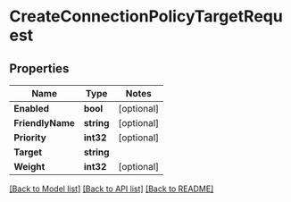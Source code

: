 # CreateConnectionPolicyTargetRequest

## Properties
Name | Type | Notes
------------ | ------------- | -------------
**Enabled** | **bool** | [optional] 
**FriendlyName** | **string** | [optional] 
**Priority** | **int32** | [optional] 
**Target** | **string** | 
**Weight** | **int32** | [optional] 

[[Back to Model list]](../README.md#documentation-for-models) [[Back to API list]](../README.md#documentation-for-api-endpoints) [[Back to README]](../README.md)


